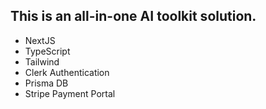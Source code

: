 ## This is an all-in-one AI toolkit solution. 
- NextJS
- TypeScript
- Tailwind
- Clerk Authentication
- Prisma DB
- Stripe Payment Portal
